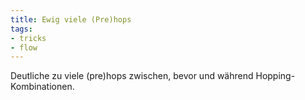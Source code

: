 ```yaml
---
title: Ewig viele (Pre)hops
tags:
- tricks
- flow
---
```


Deutliche zu viele (pre)hops zwischen, bevor und während Hopping-Kombinationen.
